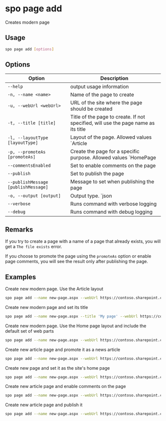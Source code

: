 # spo page add

Creates modern page

## Usage

```sh
spo page add [options]
```

## Options

Option|Description
------|-----------
`--help`|output usage information
`-n, --name <name>`|Name of the page to create
`-u, --webUrl <webUrl>`|URL of the site where the page should be created
`-t, --title [title]`|Title of the page to create. If not specified, will use the page name as its title
`-l, --layoutType [layoutType]`|Layout of the page. Allowed values `Article|Home`. Default `Article`
`-p, --promoteAs [promoteAs]`|Create the page for a specific purpose. Allowed values `HomePage|NewsPage`
`--commentsEnabled`|Set to enable comments on the page
`--publish`|Set to publish the page
`--publishMessage [publishMessage]`|Message to set when publishing the page
`-o, --output [output]`|Output type. `json|text`. Default `text`
`--verbose`|Runs command with verbose logging
`--debug`|Runs command with debug logging

## Remarks

If you try to create a page with a name of a page that already exists, you will get a `The file exists` error.

If you choose to promote the page using the `promoteAs` option or enable page comments, you will see the result only after publishing the page.

## Examples

Create new modern page. Use the Article layout

```sh
spo page add --name new-page.aspx --webUrl https://contoso.sharepoint.com/sites/a-team
```

Create new modern page and set its title

```sh
spo page add --name new-page.aspx --title 'My page' --webUrl https://contoso.sharepoint.com/sites/a-team
```

Create new modern page. Use the Home page layout and include the default set of web parts

```sh
spo page add --name new-page.aspx --webUrl https://contoso.sharepoint.com/sites/a-team --layoutType Home
```

Create new article page and promote it as a news article

```sh
spo page add --name new-page.aspx --webUrl https://contoso.sharepoint.com/sites/a-team --promoteAs NewsPage
```

Create new page and set it as the site's home page

```sh
spo page add --name new-page.aspx --webUrl https://contoso.sharepoint.com/sites/a-team --layoutType Home --promoteAs HomePage
```

Create new article page and enable comments on the page

```sh
spo page add --name new-page.aspx --webUrl https://contoso.sharepoint.com/sites/a-team --commentsEnabled
```

Create new article page and publish it

```sh
spo page add --name new-page.aspx --webUrl https://contoso.sharepoint.com/sites/a-team --publish
```